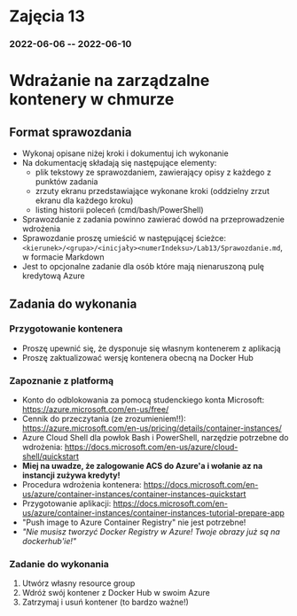 # Zajęcia 13
### 2022-06-06 -- 2022-06-10

# Wdrażanie na zarządzalne kontenery w chmurze
## Format sprawozdania
- Wykonaj opisane niżej kroki i dokumentuj ich wykonanie
- Na dokumentację składają się następujące elementy:
  - plik tekstowy ze sprawozdaniem, zawierający opisy z każdego z punktów zadania
  - zrzuty ekranu przedstawiające wykonane kroki (oddzielny zrzut ekranu dla każdego kroku)
  - listing historii poleceń (cmd/bash/PowerShell)
- Sprawozdanie z zadania powinno zawierać dowód na przeprowadzenie wdrożenia
- Sprawozdanie proszę umieścić w następującej ścieżce: ```<kierunek>/<grupa>/<inicjały><numerIndeksu>/Lab13/Sprawozdanie.md```, w formacie Markdown
- Jest to opcjonalne zadanie dla osób które mają nienaruszoną pulę kredytową Azure

## Zadania do wykonania
### Przygotowanie kontenera
 - Proszę upewnić się, że dysponuje się własnym kontenerem z aplikacją
 - Proszę zaktualizować wersję kontenera obecną na Docker Hub
 
### Zapoznanie z platformą
 - Konto do odblokowania za pomocą studenckiego konta Microsoft:
   https://azure.microsoft.com/en-us/free/
 - Cennik do przeczytania (ze zrozumieniem!!):
   https://azure.microsoft.com/en-us/pricing/details/container-instances/ 
 - Azure Cloud Shell dla powłok Bash i PowerShell, narzędzie potrzebne do wdrożenia:
   https://docs.microsoft.com/en-us/azure/cloud-shell/quickstart
 - **Miej na uwadze, że zalogowanie ACS do Azure'a i wołanie az na instancji zużywa kredyty!**
 - Procedura wdrożenia kontenera:
   https://docs.microsoft.com/en-us/azure/container-instances/container-instances-quickstart
 - Przygotowanie aplikacji:
   https://docs.microsoft.com/en-us/azure/container-instances/container-instances-tutorial-prepare-app
 - "Push image to Azure Container Registry" nie jest potrzebne!
 - *"Nie musisz tworzyć Docker Registry w Azure! Twoje obrazy już są na dockerhub'ie!"*

### Zadanie do wykonania
 1. Utwórz własny resource group
 2. Wdróż swój kontener z Docker Hub w swoim Azure
 3. Zatrzymaj i usuń kontener (to bardzo ważne!)

 
